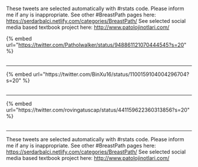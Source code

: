 

These tweets are selected automatically with #rstats code. Please inform me if any is inappropriate.
See other #BreastPath pages here: https://serdarbalci.netlify.com/categories/BreastPath/ 
See selected social media based textbook project here: http://www.patolojinotlari.com/

{% embed url="https://twitter.com/Patholwalker/status/948861121070444545?s=20" %}<br>
<br>
<hr>
{% embed url="https://twitter.com/BinXu16/status/1100159104004296704?s=20" %}<br>
<br>
<hr>
{% embed url="https://twitter.com/rovingatuscap/status/441159622360313856?s=20" %}<br>
<br>
<hr>


These tweets are selected automatically with #rstats code. Please inform me if any is inappropriate.
See other #BreastPath pages here: https://serdarbalci.netlify.com/categories/BreastPath/ 
See selected social media based textbook project here: http://www.patolojinotlari.com/
